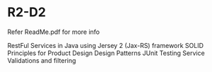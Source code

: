 # R2-D2
Refer ReadMe.pdf for more info

RestFul Services in Java using Jersey 2 (Jax-RS) framework
SOLID Principles for Product Design
Design Patterns
JUnit Testing
Service Validations and filtering
